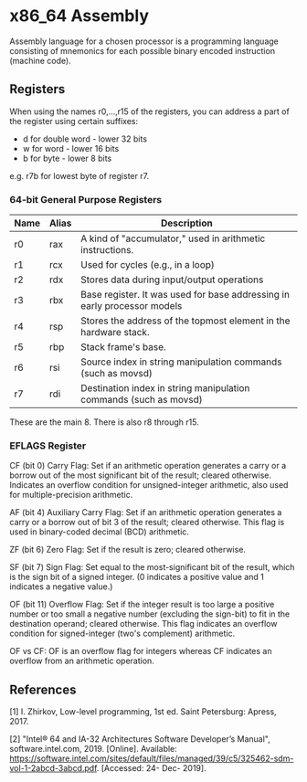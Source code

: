 # x86_64 Assembly

Assembly language for a chosen processor is a programming language consisting of mnemonics for each possible binary encoded instruction (machine code).

## Registers

When using the names r0,...,r15 of the registers, you can address a part of the register using certain suffixes:
  - d for double word - lower 32 bits
  - w for word - lower 16 bits
  - b for byte - lower 8 bits

e.g. r7b for lowest byte of register r7.

### 64-bit General Purpose Registers

| Name | Alias | Description |
| ------------- | ------------- | ------------- |
| r0 | rax | A kind of "accumulator," used in arithmetic instructions. |
| r1 | rcx | Used for cycles (e.g., in a loop) |
| r2 | rdx | Stores data during input/output operations |
| r3 | rbx | Base register. It was used for base addressing in early processor models |
| r4 | rsp | Stores the address of the topmost element in the hardware stack. |
| r5 | rbp | Stack frame's base. |
| r6 | rsi | Source index in string manipulation commands (such as movsd) |
| r7 | rdi | Destination index in string manipulation commands (such as movsd) |

These are the main 8. There is also r8 through r15.

### EFLAGS Register

CF (bit 0) Carry Flag: Set if an arithmetic operation generates a carry or a borrow out of the most significant bit of the result; cleared otherwise. Indicates an overflow condition for unsigned-integer arithmetic, also used for multiple-precision arithmetic.

AF (bit 4) Auxiliary Carry Flag: Set if an arithmetic operation generates a carry or a borrow out of bit 3 of the result; cleared otherwise. This flag is used in binary-coded decimal (BCD) arithmetic.

ZF (bit 6) Zero Flag: Set if the result is zero; cleared otherwise.

SF (bit 7) Sign Flag: Set equal to the most-significant bit of the result, which is the sign bit of a signed integer. (0 indicates a positive value and 1 indicates a negative value.)

OF (bit 11) Overflow Flag: Set if the integer result is too large a positive number or too small a negative number (excluding the sign-bit) to fit in the destination operand; cleared otherwise. This flag indicates an overflow condition for signed-integer (two's complement) arithmetic.

OF vs CF: OF is an overflow flag for integers whereas CF indicates an overflow from an arithmetic operation.

## References

[1] I. Zhirkov, Low-level programming, 1st ed. Saint Petersburg: Apress, 2017.

[2] "Intel® 64 and IA-32 Architectures Software Developer’s Manual", software.intel.com, 2019. [Online]. Available: https://software.intel.com/sites/default/files/managed/39/c5/325462-sdm-vol-1-2abcd-3abcd.pdf. [Accessed: 24- Dec- 2019].

